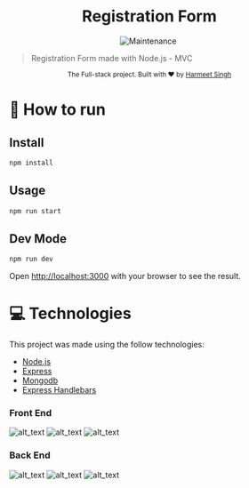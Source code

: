 <h1 align="center"> Registration Form </h1>
<p align="center">
  <img alt="Maintenance" src="https://img.shields.io/badge/Maintained%3F-yes-03B0E8.svg" target="_blank" />
  <img alt="" src="https://img.shields.io/github/repo-size/Honey-10/Registration_Form?color=03B0E8" />
</p>

> Registration Form made with Node.js - MVC

<div align="center">
  <sub>The Full-stack project. Built with ❤︎ by
    <a href="https://github.com/Honey-10">Harmeet Singh</a>
    
  </sub>
</div>

# :construction_worker: How to run
## Install

```sh
npm install
```
## Usage

```sh
npm run start
```
## Dev Mode

```sh
npm run dev
```

Open [http://localhost:3000](http://localhost:3000) with your browser to see the result.



<!--tech-->
# :computer: Technologies
This project was made using the follow technologies:
<ul>
  <li><a href="https://nodejs.org/en/">Node.js</a></li>
  <li><a href="https://expressjs.com/">Express</a></li>
  <li><a href="https://github.com/mongodb">Mongodb</a></li>
  <li><a href="https://www.npmjs.com/package/express-handlebars">Express Handlebars</a></li>
</ul>   
<!--tech end-->


<!-- front   -->

### Front End
![alt_text](https://i.imgur.com/b51lGQH.png)
![alt_text](./2875971f-ff9d-4783-9612-ac6dcf553a90.gif)
![alt_text](https://i.imgur.com/heKgJ3z.png)

<!-- front end   -->


<!-- back -->
### Back End
![alt_text](https://i.imgur.com/xyd2NId.png)
![alt_text](https://i.imgur.com/haMS7hx.png)
![alt_text](https://i.imgur.com/eh3oGWy.png?1)

<!-- back end -->




